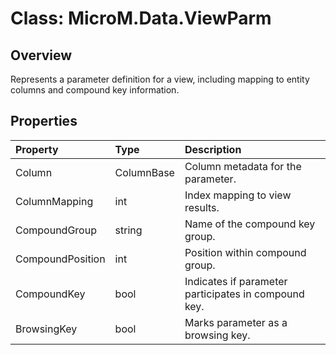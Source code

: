 # Class: MicroM.Data.ViewParm

## Overview
Represents a parameter definition for a view, including mapping to entity columns and compound key information.

## Properties
| Property | Type | Description |
|:--|:--|:--|
| Column | ColumnBase | Column metadata for the parameter. |
| ColumnMapping | int | Index mapping to view results. |
| CompoundGroup | string | Name of the compound key group. |
| CompoundPosition | int | Position within compound group. |
| CompoundKey | bool | Indicates if parameter participates in compound key. |
| BrowsingKey | bool | Marks parameter as a browsing key. |
